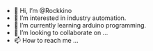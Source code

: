 - 👋 Hi, I’m @Rockkino
- 👀 I’m interested in industry automation.
- 🌱 I’m currently learning arduino programming.
- 💞️ I’m looking to collaborate on ...
- 📫 How to reach me ...

<!---
Rockkino/Rockkino is a ✨ special ✨ repository because its `README.md` (this file) appears on your GitHub profile.
You can click the Preview link to take a look at your changes.
--->

